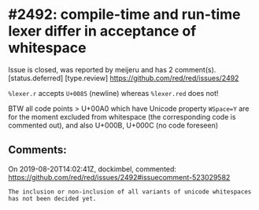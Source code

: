 
#2492: compile-time and run-time lexer differ in acceptance of whitespace
================================================================================
Issue is closed, was reported by meijeru and has 2 comment(s).
[status.deferred] [type.review]
<https://github.com/red/red/issues/2492>

`%lexer.r` accepts `U+0085` (newline) whereas `%lexer.red` does not!

BTW all code points > U+00A0 which have Unicode property `WSpace=Y` are for the moment excluded from whitespace (the corresponding code is commented out), and also U+000B, U+000C (no code foreseen)


Comments:
--------------------------------------------------------------------------------

On 2019-08-20T14:02:41Z, dockimbel, commented:
<https://github.com/red/red/issues/2492#issuecomment-523029582>

    The inclusion or non-inclusion of all variants of unicode whitespaces has not been decided yet.

